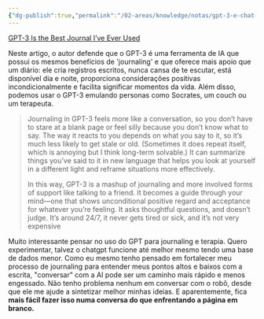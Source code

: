 ```yaml
---
{"dg-publish":true,"permalink":"/02-areas/knowledge/notas/gpt-3-e-chat-gpt-como-ferramentas-de-journaling/","tags":["notas","GPT-3","chatGPT","journaling"]}
---
```



[GPT-3 Is the Best Journal I’ve Ever Used](https://every.to/superorganizers/gpt-3-is-the-best-journal-you-ve-ever-used)

Neste artigo, o autor defende que o GPT-3 é uma ferramenta de IA que possui os mesmos benefícios de 'journaling' e que oferece mais apoio que um diário: ele cria registros escritos, nunca cansa de te escutar, está disponível dia e noite, proporciona considerações positivas incondicionalmente e facilita significar momentos da vida. Além disso, podemos usar o GPT-3 emulando personas como Socrates, um couch ou um terapeuta.

> Journaling in GPT-3 feels more like a conversation, so you don’t have to stare at a blank page or feel silly because you don’t know what to say. The way it reacts to you depends on what you say to it, so it’s much less likely to get stale or old. (Sometimes it does repeat itself, which is annoying but I think long-term solvable.) It can summarize things you’ve said to it in new language that helps you look at yourself in a different light and reframe situations more effectively.  
>   
> In this way, GPT-3 is a mashup of journaling and more involved forms of support like talking to a friend. It becomes a guide through your mind—one that shows unconditional positive regard and acceptance for whatever you’re feeling. It asks thoughtful questions, and doesn’t judge. It’s around 24/7, it never gets tired or sick, and it’s not very expensive

Muito interessante pensar no uso do GPT para journaling e terapia. Quero experimentar, talvez o chatgpt funcione até melhor mesmo tendo uma base de dados menor. Como eu mesmo tenho pensado em fortalecer meu processo de journaling para entender meus pontos altos e baixos com a escrita, "conversar" com a AI pode ser um caminho mais rápido e menos engessado. Não tenho problema nenhum em conversar com o robô, desde que ele me ajude a sintetizar melhor minhas ideias. E aparentemente, fica **mais fácil fazer isso numa conversa do que enfrentando a página em branco.**